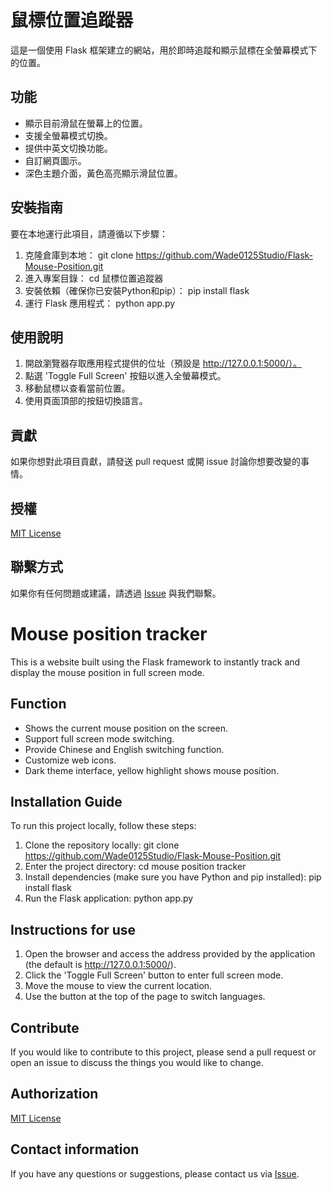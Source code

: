 # 鼠標位置追蹤器

這是一個使用 Flask 框架建立的網站，用於即時追蹤和顯示鼠標在全螢幕模式下的位置。

## 功能

- 顯示目前滑鼠在螢幕上的位置。
- 支援全螢幕模式切換。
- 提供中英文切換功能。
- 自訂網頁圖示。
- 深色主題介面，黃色高亮顯示滑鼠位置。

## 安裝指南

要在本地運行此項目，請遵循以下步驟：

1. 克隆倉庫到本地：
git clone https://github.com/Wade0125Studio/Flask-Mouse-Position.git
2. 進入專案目錄：
cd 鼠標位置追蹤器
3. 安裝依賴（確保你已安裝Python和pip）：
pip install flask
4. 運行 Flask 應用程式：
python app.py



## 使用說明

1. 開啟瀏覽器存取應用程式提供的位址（預設是 http://127.0.0.1:5000/）。
2. 點選 'Toggle Full Screen' 按鈕以進入全螢幕模式。
3. 移動鼠標以查看當前位置。
4. 使用頁面頂部的按鈕切換語言。

## 貢獻

如果你想對此項目貢獻，請發送 pull request 或開 issue 討論你想要改變的事情。

## 授權

[MIT License](LICENSE)

## 聯繫方式

如果你有任何問題或建議，請透過 [Issue](https://github.com/Wade0125Studio/Flask-Mouse-Position/issues) 與我們聯繫。



# Mouse position tracker

This is a website built using the Flask framework to instantly track and display the mouse position in full screen mode.

## Function

- Shows the current mouse position on the screen.
- Support full screen mode switching.
- Provide Chinese and English switching function.
- Customize web icons.
- Dark theme interface, yellow highlight shows mouse position.

## Installation Guide

To run this project locally, follow these steps:

1. Clone the repository locally:
git clone https://github.com/Wade0125Studio/Flask-Mouse-Position.git
2. Enter the project directory:
cd mouse position tracker
3. Install dependencies (make sure you have Python and pip installed):
pip install flask
4. Run the Flask application:
python app.py



## Instructions for use

1. Open the browser and access the address provided by the application (the default is http://127.0.0.1:5000/).
2. Click the 'Toggle Full Screen' button to enter full screen mode.
3. Move the mouse to view the current location.
4. Use the button at the top of the page to switch languages.

## Contribute

If you would like to contribute to this project, please send a pull request or open an issue to discuss the things you would like to change.

## Authorization

[MIT License](LICENSE)

## Contact information

If you have any questions or suggestions, please contact us via [Issue](https://github.com/Wade0125Studio/Flask-Mouse-Position/issues).